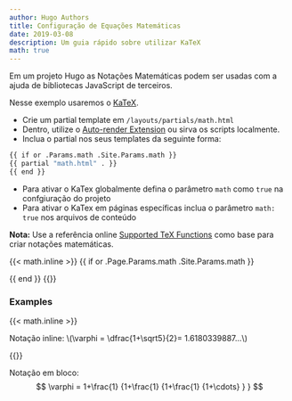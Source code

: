 ```yaml
---
author: Hugo Authors
title: Configuração de Equações Matemáticas
date: 2019-03-08
description: Um guia rápido sobre utilizar KaTeX
math: true
---
```


Em um projeto Hugo as Notações Matemáticas podem ser usadas com a ajuda de bibliotecas JavaScript de terceiros.
<!--more-->

Nesse exemplo usaremos o [KaTeX](https://katex.org/).

- Crie um partial template em `/layouts/partials/math.html`
- Dentro, utilize o [Auto-render Extension](https://katex.org/docs/autorender.html) ou sirva os scripts localmente.
- Inclua o partial nos seus templates da seguinte forma:

```bash
{{ if or .Params.math .Site.Params.math }}
{{ partial "math.html" . }}
{{ end }}
```

- Para ativar o KaTex globalmente defina o parâmetro `math` como `true` na confgiuração do projeto
- Para ativar o KaTex em páginas específicas inclua o parâmetro `math: true` nos arquivos de conteúdo

**Nota:** Use a referência online [Supported TeX Functions](https://katex.org/docs/supported.html) como base para criar notações matemáticas.

{{< math.inline >}}
{{ if or .Page.Params.math .Site.Params.math }}
<!-- KaTeX -->
<link rel="stylesheet" href="https://cdn.jsdelivr.net/npm/katex@0.11.1/dist/katex.min.css" integrity="sha384-zB1R0rpPzHqg7Kpt0Aljp8JPLqbXI3bhnPWROx27a9N0Ll6ZP/+DiW/UqRcLbRjq" crossorigin="anonymous">
<script defer src="https://cdn.jsdelivr.net/npm/katex@0.11.1/dist/katex.min.js" integrity="sha384-y23I5Q6l+B6vatafAwxRu/0oK/79VlbSz7Q9aiSZUvyWYIYsd+qj+o24G5ZU2zJz" crossorigin="anonymous"></script>
<script defer src="https://cdn.jsdelivr.net/npm/katex@0.11.1/dist/contrib/auto-render.min.js" integrity="sha384-kWPLUVMOks5AQFrykwIup5lo0m3iMkkHrD0uJ4H5cjeGihAutqP0yW0J6dpFiVkI" crossorigin="anonymous" onload="renderMathInElement(document.body);"></script>
{{ end }}
{{</ math.inline >}}

### Examples

{{< math.inline >}}
<p>
Notação inline: \(\varphi = \dfrac{1+\sqrt5}{2}= 1.6180339887…\)
</p>
{{</ math.inline >}}

Notação em bloco:
$$
 \varphi = 1+\frac{1} {1+\frac{1} {1+\frac{1} {1+\cdots} } }
$$
